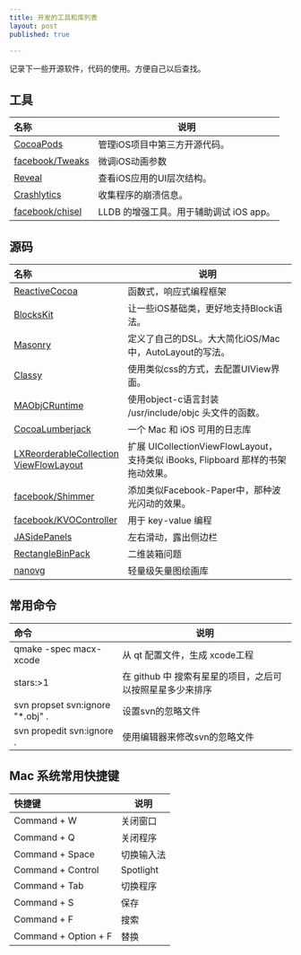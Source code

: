 ```yaml
---
title: 开发的工具和库列表
layout: post
published: true

---
```


记录下一些开源软件，代码的使用。方便自己以后查找。

## 工具

| 名称            	| 说明
|:--------------		|--------
| [CocoaPods] 		| 管理iOS项目中第三方开源代码。
| [facebook/Tweaks] | 微调iOS动画参数 
| [Reveal] 			| 查看iOS应用的UI层次结构。
| [Crashlytics] 		| 收集程序的崩溃信息。
| [facebook/chisel] | LLDB 的增强工具。用于辅助调试 iOS app。

[CocoaPods]: 			https://github.com/CocoaPods/CocoaPods
[facebook/Tweaks]: 	https://github.com/facebook/Tweaks
[Reveal]: 			http://revealapp.com/
[Crashlytics]: 		http://try.crashlytics.com
[facebook/chisel]: 	https://github.com/facebook/chisel


## 源码

| 名称            | 说明
|:--------------		|--------
| [ReactiveCocoa]	| 函数式，响应式编程框架 
| [BlocksKit] 		| 让一些iOS基础类，更好地支持Block语法。
| [Masonry] 			| 定义了自己的DSL。大大简化iOS/Mac中，AutoLayout的写法。
| [Classy] 			| 使用类似css的方式，去配置UIView界面。
| [MAObjCRuntime] 	| 使用object-c语言封装 /usr/include/objc 头文件的函数。
| [CocoaLumberjack] | 一个 Mac 和 iOS 可用的日志库
| [LXReorderableCollection<br>ViewFlowLayout] | 扩展 UICollectionViewFlowLayout，<br>支持类似 iBooks, Flipboard 那样的书架拖动效果。
| [facebook/Shimmer] 		| 添加类似Facebook-Paper中，那种波光闪动的效果。
| [facebook/KVOController] | 用于 key-value 编程
| [JASidePanels] | 左右滑动，露出侧边栏
| [RectangleBinPack] | 二维装箱问题
| [nanovg] | 轻量级矢量图绘画库

[ReactiveCocoa]: https://github.com/ReactiveCocoa/ReactiveCocoa
[BlocksKit]: 		https://github.com/zwaldowski/BlocksKit
[Masonry]: 		https://github.com/cloudkite/Masonry
[Classy]: 		https://github.com/cloudkite/Classy
[MAObjCRuntime]: https://github.com/mikeash/MAObjCRuntime
[CocoaLumberjack]: https://github.com/CocoaLumberjack/CocoaLumberjack
[LXReorderableCollection<br>ViewFlowLayout]: https://github.com/lxcid/LXReorderableCollectionViewFlowLayout
[facebook/Shimmer]: https://github.com/facebook/Shimmer
[facebook/KVOController]: https://github.com/facebook/KVOController
[JASidePanels]: https://github.com/gotosleep/JASidePanels
[RectangleBinPack]: https://github.com/juj/RectangleBinPack
[nanovg]: https://github.com/memononen/nanovg


## 常用命令

| 命令            | 说明
|:--------------		|--------
| qmake -spec macx-xcode	| 从 qt 配置文件，生成 xcode工程
| stars:>1	| 在 github 中 搜索有星星的项目，之后可以按照星星多少来排序
| svn propset svn:ignore "*.obj" . | 设置svn的忽略文件
| svn propedit svn:ignore . | 使用编辑器来修改svn的忽略文件

## Mac 系统常用快捷键
| 快捷键           | 说明
|:--------------		|--------
| Command + W | 关闭窗口
| Command + Q | 关闭程序
| Command + Space | 切换输入法
| Command + Control | Spotlight
| Command + Tab | 切换程序
| Command + S | 保存
| Command + F | 搜索
| Command + Option + F | 替换



